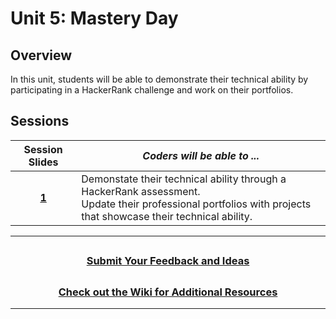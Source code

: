 # Unit 5: Mastery Day

## Overview

In this unit, students will be able to demonstrate their technical ability by participating in a HackerRank challenge and work on their portfolios.

## Sessions

|                                                       Session Slides                                                       | _Coders will be able to ..._                                                                                                                                      |
| :------------------------------------------------------------------------------------------------------------------------: | ----------------------------------------------------------------------------------------------------------------------------------------------------------------- |
| [**1**](https://docs.google.com/presentation/d/1vKnlFiz1KZWIkJugooh1xcvDI7hpt3V0e4VMXtr4dX4/edit#slide=id.g36f3732b7b_0_1) | Demonstate their technical ability through a HackerRank assessment.<br> Update their professional portfolios with projects that showcase their technical ability. |

---

## <h3 align="center"><a href="https://forms.gle/vyAD1HFwXHZMRXrr9">Submit Your Feedback and Ideas</a></h3>

## <h3 align="center"><a href="https://github.com/itscodenation/curriculum-20-21/wiki">Check out the Wiki for Additional Resources</a></h3>

---
